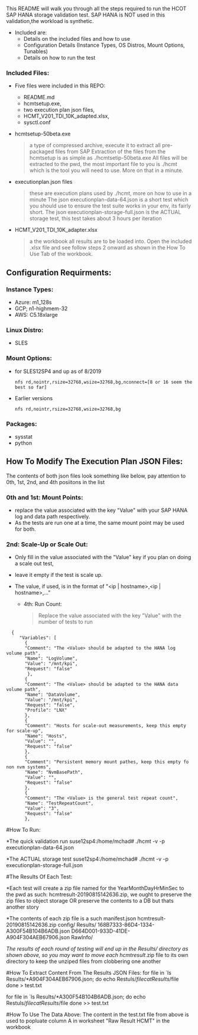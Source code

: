
This README will walk you through all the steps required to run the HCOT SAP HANA storage validation test.  SAP HANA is NOT used in this validation,the workload is synthetic.  

* Included are:
    * Details on the included files and how to use
    * Configuration Details (Instance Types, OS Distros, Mount Options, Tunables)
    * Details on how to run the test
 
### Included Files:
* Five files were included in this REPO:
    * README.md
    * hcmtsetup.exe,   
    * two execution plan json files,  
    * HCMT_V201_TDI_10K_adapted.xlsx, 
    * sysctl.conf


* hcmtsetup-50beta.exe 
    >  a type of compressed archive, execute it to extract all pre-packaged files from SAP
    >  Extraction of the files from the hcmtsetup is as simple as ./hcmtsetip-50beta.exe
    >  All files will be extracted to the pwd, the most important file to you is ./hcmt which is the tool you will need to use. 
    >  More on that in a minute.
 
 
* executionplan.json files
    > these are execution plans used by ./hcmt, more on how to use in a minute
    > The json executionplan-data-64.json is a short test which you should use to ensure the test suite works in your env, its fairly short.
    > The json executionplan-storage-full.json is the ACTUAL storage test, this test takes about 3 hours per iteration


* HCMT_V201_TDI_10K_adapter.xlsx 
    > a the workbook all results are to be loaded into.
    > Open the included .xlsx file and see follow steps 2 onward as shown in the How To Use Tab of the workbook. 
   
## Configuration Requirments:
### Instance Types:
* Azure: m1_128s
* GCP; n1-highmem-32
* AWS: C5.18xlarge
### Linux Distro:
* SLES
### Mount Options: 
* for SLES12SP4 and up as of 8/2019
    ``` 
    nfs rd,nointr,rsize=32768,wsize=32768,bg,nconnect=[8 or 16 seem the best so far]
    ```
* Earlier versions
    ```
    nfs rd,nointr,rsize=32768,wsize=32768,bg
    ```
### Packages:
* sysstat
* python

## How To Modify The Execution Plan JSON Files:
The contents of both json files look something like below, pay attention to 0th, 1st, 2nd, and 4th posiitons in the list
  
### 0th and 1st: Mount Points:
* replace the value associated with the key "Value" with your SAP HANA log and data path respectively.
* As the tests are run one at a time, the same mount point may be used for both.

 ### 2nd: Scale-Up or Scale Out:
* Only fill in the value associated with the "Value" key if you plan on doing a scale out test, 
* leave it empty if the test is scale up.
* The value, if used, is in the format of "<ip | hostname>,<ip | hostname>,..."

   * 4th: Run Count: 
      > Replace the value associated with the key "Value" with the number of tests to run
  
```
  {
     "Variables": [
       {
       "Comment": "The <Value> should be adapted to the HANA log volume path",
       "Name": "LogVolume",
       "Value": "/mnt/kpi",
       "Request": "false"
        },
       {
       "Comment": "The <Value> should be adapted to the HANA data volume path",
       "Name": "DataVolume",
       "Value": "/mnt/kpi",
       "Request": "false",
       "Profile": "LNX"
       },
       {
       "Comment": "Hosts for scale-out measurements, keep this empty for scale-up",
       "Name": "Hosts",
       "Value": "",
       "Request": "false"
       },
       {
       "Comment": "Persistent memory mount pathes, keep this empty fo non nvm systems",
       "Name": "NvmBasePath",
       "Value": "",
       "Request": "false"
       },
       {
       "Comment": "The <Value> is the general test repeat count",
       "Name": "TestRepeatCount",
       "Value": "3",
       "Request": "false"
       },
```

#How To Run:

  *The quick validation run 
   suse12sp4:/home/mchad# ./hcmt -v -p executionplan-data-64.json  

  *The ACTUAL storage test
   suse12sp4:/home/mchad# ./hcmt -v -p executionplan-storage-full.json  

#The Results Of Each Test:

  *Each test will create a zip file named for the YearMonthDayHrMinSec to the pwd as such:
   hcmtresult-20190815142636.zip, we ought to preserve the zip files to object storage OR preserve the contents to a DB but thats another story

  *The contents of each zip file is a such
    manifest.json
    hcmtresult-20190815142636.zip
    config/
    Results/
        168B7333-86D4-1334-A300F54B104B6ADB.json
        D664D001-933D-41DE-A904F304AEB67906.json
    RawInfo/

  *The results of each round of testing will end up in  the Results/ directory as shown above, so you may want to move each hcmtresult*.zip file
   to its own directory to keep the unziped files from clobbering one another

#How To Extract Content From The Results JSON Files:
  for file in `ls Results/*A904F304AEB67906.json; do 
      echo Restuls/$file 
      cat Results/$file 
  done > test.txt

  for file in `ls Results/*A300F54B104B6ADB.json; do
      echo Restuls/$file 
      cat Results/$file 
  done >> test.txt

#How To Use The Data Above:
  The content in the test.txt file from above is used to popluate column A in worksheet "Raw Result HCMT" in the workbook


